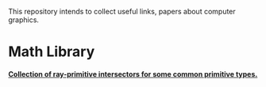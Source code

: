 This repository intends to collect useful links, papers about computer graphics.

# Math Library
#### [Collection of ray-primitive intersectors for some common primitive types.](http://www.iquilezles.org/www/articles/intersectors/intersectors.htm)